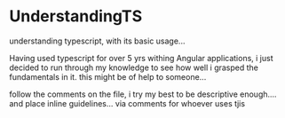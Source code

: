 # UnderstandingTS
understanding typescript,  with its basic usage... 

Having used typescript for over 5 yrs withing Angular applications, 
i just decided to run through my knowledge to see how well i grasped the fundamentals in it. 
this might be of help to someone... 

follow the comments on the file, i try my best to be descriptive enough.... and place inline guidelines... via comments for whoever uses tjis
